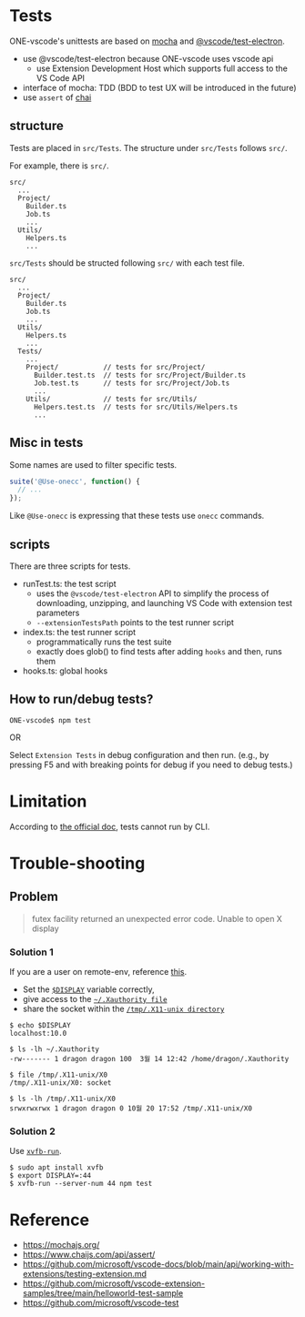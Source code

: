 # Tests

ONE-vscode's unittests are based on [mocha](https://mochajs.org/) and [@vscode/test-electron](https://github.com/microsoft/vscode-docs/blob/main/api/working-with-extensions/testing-extension.md).
- use @vscode/test-electron because ONE-vscode uses vscode api
  - use Extension Development Host which supports full access to the VS Code API
- interface of mocha: TDD (BDD to test UX will be introduced in the future)
- use `assert` of [chai](https://www.chaijs.com/api/assert/)

## structure

Tests are placed in `src/Tests`. The structure under `src/Tests` follows `src/`.

For example, there is `src/`.
```
src/
  ...
  Project/
    Builder.ts
    Job.ts
    ...
  Utils/
    Helpers.ts
    ...
```

`src/Tests` should be structed following `src/` with each test file.
```
src/
  ...
  Project/
    Builder.ts
    Job.ts
    ...
  Utils/
    Helpers.ts
    ...
  Tests/
    ...
    Project/           // tests for src/Project/
      Builder.test.ts  // tests for src/Project/Builder.ts
      Job.test.ts      // tests for src/Project/Job.ts
      ...
    Utils/             // tests for src/Utils/
      Helpers.test.ts  // tests for src/Utils/Helpers.ts
      ...
```

## Misc in tests

Some names are used to filter specific tests.

```ts
suite('@Use-onecc', function() {
  // ...
});
```

Like `@Use-onecc` is expressing that these tests use `onecc` commands.

## scripts

There are three scripts for tests.
- runTest.ts: the test script
  - uses the `@vscode/test-electron` API to simplify the process of downloading, unzipping, and launching VS Code with extension test parameters
  - `--extensionTestsPath` points to the test runner script
- index.ts: the test runner script
  - programmatically runs the test suite
  - exactly does glob() to find tests after adding `hooks` and then, runs them
- hooks.ts: global hooks

## How to run/debug tests?

```
ONE-vscode$ npm test
```

OR

Select `Extension Tests` in debug configuration and then run. (e.g., by pressing F5 and with breaking points for debug if you need to debug tests.)

# Limitation

According to [the official doc](https://github.com/microsoft/vscode-docs/blob/main/api/working-with-extensions/testing-extension.md#using-insiders-version-for-extension-development), tests cannot run by CLI.

# Trouble-shooting

## Problem

> futex facility returned an unexpected error code. Unable to open X display

### Solution 1

If you are a user on remote-env, reference [this](https://unix.stackexchange.com/questions/681398/how-to-run-an-x-app-vscode-as-another-user).
- Set the [`$DISPLAY`](https://askubuntu.com/questions/432255/what-is-the-display-environment-variable) variable correctly,
- give access to the [`~/.Xauthority file`](https://askubuntu.com/questions/300682/what-is-the-xauthority-file)
- share the socket within the [`/tmp/.X11-unix directory`](https://unix.stackexchange.com/questions/196677/what-is-tmp-x11-unix)

```
$ echo $DISPLAY
localhost:10.0

$ ls -lh ~/.Xauthority
-rw------- 1 dragon dragon 100  3월 14 12:42 /home/dragon/.Xauthority

$ file /tmp/.X11-unix/X0
/tmp/.X11-unix/X0: socket

$ ls -lh /tmp/.X11-unix/X0
srwxrwxrwx 1 dragon dragon 0 10월 20 17:52 /tmp/.X11-unix/X0
```

### Solution 2

Use [`xvfb-run`](https://github.com/Samsung/ONE-vscode/pull/360#issuecomment-1068845901).

```
$ sudo apt install xvfb
$ export DISPLAY=:44
$ xvfb-run --server-num 44 npm test
```

# Reference
- https://mochajs.org/
- https://www.chaijs.com/api/assert/
- https://github.com/microsoft/vscode-docs/blob/main/api/working-with-extensions/testing-extension.md
- https://github.com/microsoft/vscode-extension-samples/tree/main/helloworld-test-sample
- https://github.com/microsoft/vscode-test
